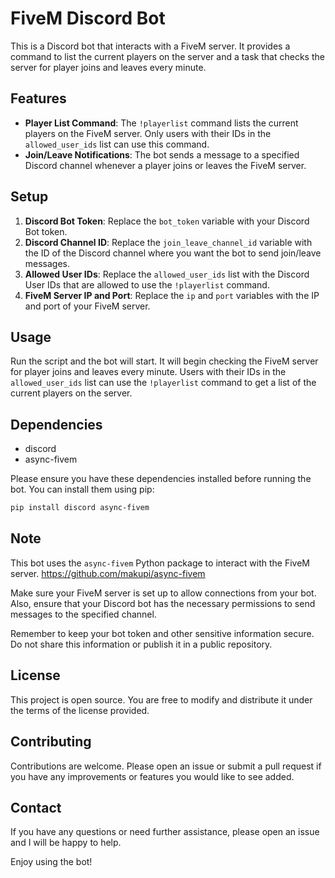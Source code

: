 # FiveM Discord Bot

This is a Discord bot that interacts with a FiveM server. It provides a command to list the current players on the server and a task that checks the server for player joins and leaves every minute.

## Features

- **Player List Command**: The `!playerlist` command lists the current players on the FiveM server. Only users with their IDs in the `allowed_user_ids` list can use this command.
- **Join/Leave Notifications**: The bot sends a message to a specified Discord channel whenever a player joins or leaves the FiveM server.

## Setup

1. **Discord Bot Token**: Replace the `bot_token` variable with your Discord Bot token.
2. **Discord Channel ID**: Replace the `join_leave_channel_id` variable with the ID of the Discord channel where you want the bot to send join/leave messages.
3. **Allowed User IDs**: Replace the `allowed_user_ids` list with the Discord User IDs that are allowed to use the `!playerlist` command.
4. **FiveM Server IP and Port**: Replace the `ip` and `port` variables with the IP and port of your FiveM server.

## Usage

Run the script and the bot will start. It will begin checking the FiveM server for player joins and leaves every minute. Users with their IDs in the `allowed_user_ids` list can use the `!playerlist` command to get a list of the current players on the server.

## Dependencies

- discord
- async-fivem

Please ensure you have these dependencies installed before running the bot. You can install them using pip:

```bash
pip install discord async-fivem
```

## Note

This bot uses the `async-fivem` Python package to interact with the FiveM server. 
https://github.com/makupi/async-fivem

Make sure your FiveM server is set up to allow connections from your bot. Also, ensure that your Discord bot has the necessary permissions to send messages to the specified channel. 

Remember to keep your bot token and other sensitive information secure. Do not share this information or publish it in a public repository. 

## License

This project is open source. You are free to modify and distribute it under the terms of the license provided. 

## Contributing

Contributions are welcome. Please open an issue or submit a pull request if you have any improvements or features you would like to see added. 

## Contact

If you have any questions or need further assistance, please open an issue and I will be happy to help. 


Enjoy using the bot!
